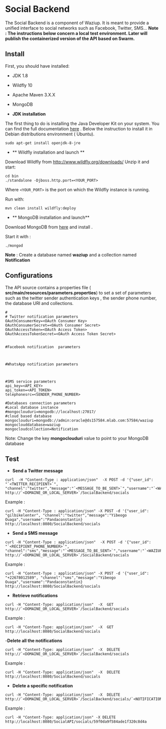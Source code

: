 
Social Backend
==============

The Social Backend is a component of Waziup.
It is meant to provide a unified interface to social networks such as Facebook, Twitter, SMS...
**Note  : The instructions below concern a local test environment. Later will publish the containerized version of the API based on Swarm.**


Install
-------

First, you should have installed:
- JDK 1.8
- Wildfly 10
- Apache Maven 3.X.X
- MongoDB

- **JDK installation**

The first thing to do is installing the Java Developer Kit on your system. You can find the full documentation [here](http://openjdk.java.net/install/) .
Below the instruction to install it in Debian distributions environment ( Ubuntu). 
```
sudo apt-get install openjdk-8-jre
```

- ** Wildfly installation and launch **

Download Wildfly from http://www.wildfly.org/downloads/
Unzip it and start:
```
cd bin
./standalone -Djboss.http.port=<YOUR_PORT>
```
Where `<YOUR_PORT>` is the port on which the Wildfly instance is running.

Run with:
```
mvn clean install wildfly:deploy
```

- ** MongoDB installation and launch**

Download  MongoDB  from [here](https://www.mongodb.com/download-center?jmp=nav#community)  and install .

Start it with :

```
./mongod

```

**Note** :  Create a database named **waziup** and a collection named **Notification**


Configurations
---

The API source contains a properties file ( **src/main/resources/parameters.properties**) to set a set of parameters such as the twitter sender authentication keys ,  the sender phone number, the database URI and collections.

~~~properties
#
# Twitter notification parameters
OAuthConsumerKey=<OAuth Consumer Key>
OAuthConsumerSecret=<OAuth Consumer Secret>
OAuthAccessToken=<OAuth Access Token>
OAuthAccessTokenSecret=<OAuth Access Token Secret>


#Facebook notification  parameters



#WhatsApp notification parameters



#SMS service parameters
api_key=<API_KEY>
api_token=<API_TOKEN>
telephonesrc=<SENDER_PHONE_NUMBER>

#Databases connection parameters
#Local database instance
#mongoclouduri=mongodb://localhost:27017/
#cloud based database
mongoclouduri=mongodb://admin:oracle@ds157584.mlab.com:57584/waziup 
mongoclouddatabase=waziup
mongocloudcollection=Notification
~~~

Note: Change the key **mongoclouduri** value to point to your MongoDB database




Test
-----

- **Send a Twitter message**

```
curl  -H "Content-Type : application/json"  -X POST -d '{"user_id": "`<TWITTER_RECIPIENT>`", "channel":"twitter","message":"`<MESSAGE_TO_BE_SENT>`","username":"`<WAZIUP_USER_CONNECTED>`"} http://`<DOMAINE_OR_LOCAL_SERVER>`/SocialBackend/socials
```

Example :
```
curl -H "Content-Type : application/json" -X POST -d '{"user_id": "gilbikelenter", "channel":"twitter","message":"Yibeogo Ouaga","username":"Pandaconstantin} http://localhost:8080/SocialBackend/socials
```


- **Send a SMS message**

```
curl -H "Content-Type : application/json"  -X POST -d '{"user_id": "`<RECIPIENT_PHONE_NUMBER>`", "channel":"sms","message":"`<MESSAGE_TO_BE_SENT>`","username":"`<WAZIUP_USER_CONNECTED>`"} http://`<DOMAINE_OR_LOCAL_SERVER>`/SocialBackend/socials
```

Example :
```
curl -H "Content-Type : application/json" -X POST -d '{"user_id": "+22678012589", "channel":"sms","message":"Yibeogo Ouaga","username":"Pandaconstantin} http://localhost:8080/SocialBackend/socials
```

- **Retrieve notifications**

```
curl -H "Content-Type: application/json"  -X  GET   http://`<DOMAINE_OR_LOCAL_SERVER>`/SocialBackend/socials

```
Example : 

```
curl -H "Content-Type: application/json"  -X  GET   http://localhost:8080/SocialBackend/socials

```

-**Delete all the notifications**


```
curl -H "Content-Type: application/json"  -X  DELETE   http://`<DOMAINE_OR_LOCAL_SERVER>`/SocialBackend/socials

```

Example : 

```
curl -H "Content-Type: application/json"  -X  DELETE   http://localhost:8080/SocialBackend/socials

```


- **Delete a specific notification**

```
curl -H "Content-Type: application/json"  -X  DELETE   http://`<DOMAINE_OR_LOCAL_SERVER>`/SocialBackend/socials/`<NOTIFICATION_ID>`

```
Example :

```
curl -H "Content-Type: application/json" -X DELETE  http://localhost:8080/SocialAPI/socials/59f0da9f584ade1f320c8d4a

```

